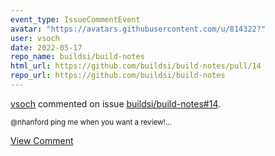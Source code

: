 ```yaml
---
event_type: IssueCommentEvent
avatar: "https://avatars.githubusercontent.com/u/814322?"
user: vsoch
date: 2022-05-17
repo_name: buildsi/build-notes
html_url: https://github.com/buildsi/build-notes/pull/14
repo_url: https://github.com/buildsi/build-notes
---
```


<a href='https://github.com/vsoch' target='_blank'>vsoch</a> commented on issue <a href='https://github.com/buildsi/build-notes/pull/14' target='_blank'>buildsi/build-notes#14</a>.

<small>@nhanford ping me when you want a review!...</small>

<a href='https://github.com/buildsi/build-notes/pull/14' target='_blank'>View Comment</a>